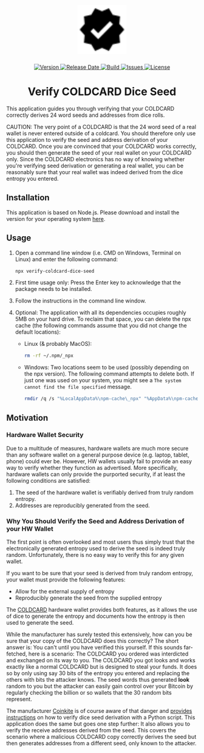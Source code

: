 <h1 align="center">
  <img width="128" src="https://raw.githubusercontent.com/andreashuber69/verify-coldcard-dice-seed/master/doc/icon.svg?sanitize=true">
</h1>
<p align="center">
  <a href="https://github.com/andreashuber69/verify-coldcard-dice-seed/releases/latest">
    <img src="https://img.shields.io/github/release/andreashuber69/verify-coldcard-dice-seed.svg" alt="Version">
  </a>
  <a href="https://github.com/andreashuber69/verify-coldcard-dice-seed/releases/latest">
    <img src="https://img.shields.io/github/release-date/andreashuber69/verify-coldcard-dice-seed.svg" alt="Release Date">
  </a>
  <a href="https://travis-ci.com/andreashuber69/verify-coldcard-dice-seed">
    <img src="https://travis-ci.com/andreashuber69/verify-coldcard-dice-seed.svg?branch=master" alt="Build">
  </a>
  <a href="https://github.com/andreashuber69/verify-coldcard-dice-seed/issues">
    <img src="https://img.shields.io/github/issues-raw/andreashuber69/verify-coldcard-dice-seed.svg" alt="Issues">
  </a>
  <a href="https://github.com/andreashuber69/verify-coldcard-dice-seed/blob/master/LICENSE">
    <img src="https://img.shields.io/github/license/andreashuber69/verify-coldcard-dice-seed.svg" alt="License">
  </a>
</p>

<h1 align="center">Verify COLDCARD Dice Seed</h1>

This application guides you through verifying that your COLDCARD correctly derives 24 word seeds and addresses from
dice rolls.

CAUTION: The very point of a COLDCARD is that the 24 word seed of a real wallet is never entered outside of a coldcard.
You should therefore only use this application to verify the seed and address derivation of your COLDCARD. Once you
are convinced that your COLDCARD works correctly, you should then generate the seed of your real wallet on your COLDCARD
only. Since the COLDCARD electronics has no way of knowing whether you're verifying seed derivation or generating a real
wallet, you can be reasonably sure that your real wallet was indeed derived from the dice entropy you entered.

## Installation

This application is based on Node.js. Please download and install the version for your operating system
[here](https://nodejs.org/en/download/).

## Usage

1. Open a command line window (i.e. CMD on Windows, Terminal on Linux) and enter the following command:

   ``` bash
   npx verify-coldcard-dice-seed
   ```

2. First time usage only: Press the Enter key to acknowledge that the package needs to be installed.

3. Follow the instructions in the command line window.

4. Optional: The application with all its dependencies occupies roughly 5MB on your hard drive. To reclaim that space,
   you can delete the npx cache (the following commands assume that you did not change the default locations):
   - Linux (& probably MacOS):

     ``` bash
     rm -rf ~/.npm/_npx
     ```

   - Windows:
     Two locations seem to be used (possibly depending on the npx version). The following command attempts to delete
     both. If just one was used on your system, you might see a `The system cannot find the file specified` message.

     ``` bash
     rmdir /q /s "%LocalAppData%\npm-cache\_npx" "%AppData%\npm-cache\_npx"
     ```

## Motivation

### Hardware Wallet Security

Due to a multitude of measures, hardware wallets are much more secure than any software wallet on a general purpose
device (e.g. laptop, tablet, phone) could ever be. However, HW wallets usually fail to provide an easy way to verify
whether they function as advertised. More specifically, hardware wallets can only provide the purported security, if at
least the following conditions are satisfied:

1. The seed of the hardware wallet is verifiably derived from truly random entropy.
2. Addresses are reproducibly generated from the seed.

### Why You Should Verify the Seed and Address Derivation of your HW Wallet

The first point is often overlooked and most users thus simply trust that the electronically generated entropy used to
derive the seed is indeed truly random. Unfortunately, there is no easy way to verify this for any given wallet.

If you want to be sure that your seed is derived from truly random entropy, your wallet must provide the following
features:

- Allow for the external supply of entropy
- Reproducibly generate the seed from the supplied entropy

The [COLDCARD](https://coldcardwallet.com) hardware wallet provides both features, as it allows the use of dice to
generate the entropy and documents how the entropy is then used to generate the seed.

While the manufacturer has surely tested this extensively, how can you be sure that your copy of the COLDCARD does this
correctly? The short answer is: You can't until you have verified this yourself. If this sounds far-fetched, here is a
scenario: The COLDCARD you ordered was interdicted and exchanged on its way to you. The COLDCARD you got looks and works
exactly like a normal COLDCARD but is designed to steal your funds. It does so by only using say 30 bits of the entropy
you entered and replacing the others with bits the attacker knows. The seed words thus generated **look** random to you
but the attacker can easily gain control over your Bitcoin by regularly checking the billion or so wallets that the 30
random bits represent.

The manufacturer [Coinkite](https://coinkite.com) is of course aware of that danger and
[provides instructions](https://coldcardwallet.com/docs/verifying-dice-roll-math) on how to verify dice seed derivation
with a Python script. This application does the same but goes one step further: It also allows you to verify the receive
addresses derived from the seed. This covers the scenario where a malicious COLDCARD copy correctly derives the seed but
then generates addresses from a different seed, only known to the attacker.
